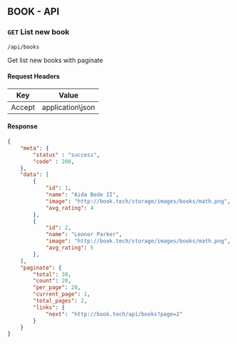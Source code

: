 ## BOOK - API

### `GET` List new book
```
/api/books
```
Get list new books with paginate
#### Request Headers
| Key | Value |
|---|---|
|Accept|application\json

#### Response
```json
{
    "meta": {
        "status" : "success",
        "code" : 200,
    },
    "data": [
        {
            "id": 1,
            "name": "Aida Bode II",
            "image": "http://book.tech/storage/images/books/math.png",
            "avg_rating": 4 
        },
        {
            "id": 2,
            "name": "Leonor Parker",
            "image": "http://book.tech/storage/images/books/math.png",
            "avg_rating": 5
        },
    ],
    "paginate": {
        "total": 30,
        "count": 20,
        "per_page": 20,
        "current_page": 1,
        "total_pages": 2,
        "links": {
            "next": "http://book.tech/api/books?page=2"
        }
    }
}
```
